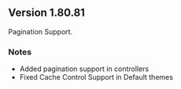 ## Version 1.80.81

Pagination Support. 

### Notes

* Added pagination support in controllers
* Fixed Cache Control Support in Default themes
